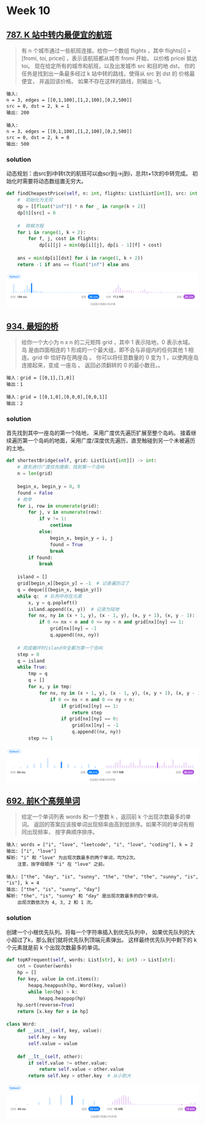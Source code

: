 # Week 10
## [787. K 站中转内最便宜的航班](https://leetcode.cn/problems/cheapest-flights-within-k-stops/)
>
> 有 n 个城市通过一些航班连接。给你一个数组 flights ，其中 flights[i] = [fromi, toi, pricei] ，表示该航班都从城市 fromi 开始，
> 以价格 pricei 抵达 toi。
现在给定所有的城市和航班，以及出发城市 src 和目的地 dst，
> 你的任务是找到出一条最多经过 k 站中转的路线，使得从 src 到 dst 的 价格最便宜，
> 并返回该价格。 如果不存在这样的路线，则输出 -1。

```text
输入: 
n = 3, edges = [[0,1,100],[1,2,100],[0,2,500]]
src = 0, dst = 2, k = 1
输出: 200

输入: 
n = 3, edges = [[0,1,100],[1,2,100],[0,2,500]]
src = 0, dst = 2, k = 0
输出: 500
```
### solution
动态规划：由src到i中转t次的航班可以由scr到j->j到i，总共t+1次的中转完成。
初始化时需要将动态数组置无穷大。

```python
def findCheapestPrice(self, n: int, flights: List[List[int]], src: int, dst: int, k: int) -> int:
    #  初始化为无穷
    dp = [[float("inf")] * n for _ in range(k + 2)]
    dp[0][src] = 0
    
    #  转移方程
    for i in range(1, k + 2):
        for f, j, cost in flights:
            dp[i][j] = min(dp[i][j], dp[i - 1][f] + cost)

    ans = min(dp[i][dst] for i in range(1, k + 2))
    return -1 if ans == float("inf") else ans
```

![img_5.png](img_5.png)

## [934. 最短的桥](https://leetcode.cn/problems/shortest-bridge/)
>
> 给你一个大小为 n x n 的二元矩阵 grid ，其中 1 表示陆地，0 表示水域。
岛 是由四面相连的 1 形成的一个最大组，即不会与非组内的任何其他 1 相连。grid 中 恰好存在两座岛 。
你可以将任意数量的 0 变为 1 ，以使两座岛连接起来，变成 一座岛 。
返回必须翻转的 0 的最小数目。。

```text
输入：grid = [[0,1],[1,0]]
输出：1

输入：grid = [[0,1,0],[0,0,0],[0,0,1]]
输出：2
```

### solution
首先找到其中一座岛的第一个陆地，
采用广度优先遍历扩展至整个岛屿。
接着继续遍历第一个岛屿的地面，采用广度/深度优先遍历，直至触碰到另一个未被遍历的土地。
```python
def shortestBridge(self, grid: List[List[int]]) -> int:
    # 首先进行广度优先搜索，找到第一个岛屿
    n = len(grid)

    begin_x, begin_y = 0, 0
    found = False
    # 枚举
    for i, row in enumerate(grid):
        for j, v in enumerate(row):
            if v != 1:
                continue
            else:
                begin_x, begin_y = i, j
                found = True
                break
        if found:
            break

    island = []
    grid[begin_x][begin_y] = -1  # 记录遍历过了
    q = deque([(begin_x, begin_y)])
    while q:  # 队列中存在元素
        x, y = q.popleft()
        island.append((x, y))  # 记录为陆地
        for nx, ny in (x + 1, y), (x - 1, y), (x, y + 1), (x, y - 1):  # 四周
            if 0 <= nx < n and 0 <= ny < n and grid[nx][ny] == 1:
                grid[nx][ny] = -1
                q.append((nx, ny))

    # 完成循环时island中全都为第一个岛屿
    step = 0
    q = island
    while True:
        tmp = q
        q = []
        for x, y in tmp:
            for nx, ny in (x + 1, y), (x - 1, y), (x, y + 1), (x, y - 1):
                if 0 <= nx < n and 0 <= ny < n:
                    if grid[nx][ny] == 1:
                        return step
                    if grid[nx][ny] == 0:
                        grid[nx][ny] = -1
                        q.append((nx, ny))
        step += 1
```
![img.png](img.png)

## [692. 前K个高频单词](https://leetcode.cn/problems/top-k-frequent-words/)
>
> 给定一个单词列表 words 和一个整数 k ，返回前 k 个出现次数最多的单词。
返回的答案应该按单词出现频率由高到低排序。如果不同的单词有相同出现频率， 按字典顺序排序。

```text
输入: words = ["i", "love", "leetcode", "i", "love", "coding"], k = 2
输出: ["i", "love"]
解析: "i" 和 "love" 为出现次数最多的两个单词，均为2次。
    注意，按字母顺序 "i" 在 "love" 之前。

输入: ["the", "day", "is", "sunny", "the", "the", "the", "sunny", "is", "is"], k = 4
输出: ["the", "is", "sunny", "day"]
解析: "the", "is", "sunny" 和 "day" 是出现次数最多的四个单词，
    出现次数依次为 4, 3, 2 和 1 次。
```

### solution
创建一个小根优先队列。将每一个字符串插入到优先队列中，
如果优先队列的大小超过了k，那么我们就将优先队列顶端元素弹出。
这样最终优先队列中剩下的 k 个元素就是前 k 个出现次数最多的单词。
```python
def topKFrequent(self, words: List[str], k: int) -> List[str]:
    cnt = Counter(words)
    hp = []
    for key, value in cnt.items():
        heapq.heappush(hp, Word(key, value))
        while len(hp) > k:
            heapq.heappop(hp)
    hp.sort(reverse=True)
    return [x.key for x in hp]

class Word:
    def __init__(self, key, value):
        self.key = key
        self.value = value

    def __lt__(self, other):
        if self.value != other.value:
            return self.value < other.value
        return self.key > other.key  # 从小到大
```
![img_2.png](img_2.png)
